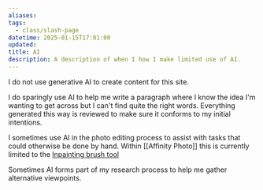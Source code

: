 ```yaml
---
aliases: 
tags:
  - class/slash-page
datetime: 2025-01-15T17:01:00
updated: 
title: AI
description: A description of when I how I make limited use of AI.
---
```

I do not use generative AI to create content for this site.

I do sparingly use AI to help me write a paragraph where I know the idea I'm wanting to get across but I can't find quite the right words. Everything generated this way is reviewed to make sure it conforms to my initial intentions.

I sometimes use AI in the photo editing process to assist with tasks that could otherwise be done by hand. Within [[Affinity Photo]] this is currently limited to the [Inpainting brush tool](https://affinity.help/photo2/en-US.lproj/index.html?page=pages/Retouching/retouching_cloningHealing.html&title=Cloning%20and%20healing)

Sometimes AI forms part of my research process to help me gather alternative viewpoints.